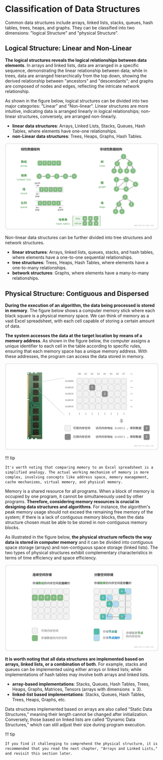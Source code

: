 # Classification of Data Structures

Common data structures include arrays, linked lists, stacks, queues, hash tables, trees, heaps, and graphs. They can be classified into two dimensions: "logical Structure" and "physical Structure".

## Logical Structure: Linear and Non-Linear

**The logical structures reveals the logical relationships between data elements**. In arrays and linked lists, data are arranged in a specific sequence, demonstrating the linear relationship between data; while in trees, data are arranged hierarchically from the top down, showing the derived relationship between "ancestors" and "descendants"; and graphs are composed of nodes and edges, reflecting the intricate network relationship.

As shown in the figure below, logical structures can be divided into two major categories: "Linear" and "Non-linear". Linear structures are more intuitive, indicating data is arranged linearly in logical relationships; non-linear structures, conversely, are arranged non-linearly.

- **linear data structures**: Arrays, Linked Lists, Stacks, Queues, Hash Tables, where elements have one-one relationships.
- **non-Linear data structures**: Trees, Heaps, Graphs, Hash Tables.

![Linear and Non-Linear Data Structures](classification_of_data_structure.assets/classification_logic_structure.png)

Non-linear data structures can be further divided into tree structures and network structures.

- **linear structures**: Arrays, linked lists, queues, stacks, and hash tables, where elements have a one-to-one sequential relationships.
- **tree structures**: Trees, Heaps, Hash Tables, where elements have a one-to-many relationships.
- **betwork structures**: Graphs, where elements have a many-to-many relationships.

## Physical Structure: Contiguous and Dispersed

**During the execution of an algorithm, the data being processed is stored in memory**. The figure below shows a computer memory stick where each black square is a physical memory space. We can think of memory as a vast Excel spreadsheet, with each cell capable of storing a certain amount of data.

**The system accesses the data at the target location by means of a memory address**. As shown in the figure below, the computer assigns a unique identifier to each cell in the table according to specific rules, ensuring that each memory space has a unique memory address. With these addresses, the program can access the data stored in memory.

![Memory Stick, Memory Spaces, Memory Addresses](classification_of_data_structure.assets/computer_memory_location.png)

!!! tip

    It's worth noting that comparing memory to an Excel spreadsheet is a simplified analogy. The actual working mechanism of memory is more complex, involving concepts like address space, memory management, cache mechanisms, virtual memory, and physical memory.

Memory is a shared resource for all programs. When a block of memory is occupied by one program, it cannot be simultaneously used by other programs. **Therefore, considering memory resources is crucial in designing data structures and algorithms**. For instance, the algorithm's peak memory usage should not exceed the remaining free memory of the system; if there is a lack of contiguous memory blocks, then the data structure chosen must be able to be stored in non-contiguous memory blocks.

As illustrated in the figure below, **the physical structure reflects the way data is stored in computer memory** and it can be divided into contiguous space storage (arrays) and non-contiguous space storage (linked lists). The two types of physical structures exhibit complementary characteristics in terms of time efficiency and space efficiency.

![Contiguous Space Storage and Dispersed Space Storage](classification_of_data_structure.assets/classification_phisical_structure.png)

**It is worth noting that all data structures are implemented based on arrays, linked lists, or a combination of both**. For example, stacks and queues can be implemented using either arrays or linked lists; while implementations of hash tables may involve both arrays and linked lists.
- **array-based implementations**: Stacks, Queues, Hash Tables, Trees, Heaps, Graphs, Matrices, Tensors (arrays with dimensions $\geq 3$).
- **linked-list based implementations**: Stacks, Queues, Hash Tables, Trees, Heaps, Graphs, etc.

Data structures implemented based on arrays are also called “Static Data Structures,” meaning their length cannot be changed after initialization. Conversely, those based on linked lists are called “Dynamic Data Structures,” which can still adjust their size during program execution.

!!! tip

    If you find it challenging to comprehend the physical structure, it is recommended that you read the next chapter, "Arrays and Linked Lists," and revisit this section later.
